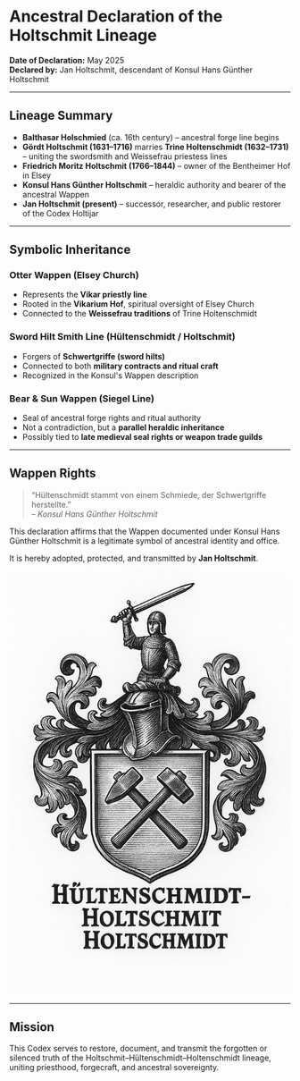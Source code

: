 # Ancestral Declaration of the Holtschmit Lineage

**Date of Declaration:** May 2025  
**Declared by:** Jan Holtschmit, descendant of Konsul Hans Günther Holtschmit

---

## Lineage Summary

- **Balthasar Holschmied** (ca. 16th century) – ancestral forge line begins
- **Gördt Holtschmit (1631–1716)** marries **Trine Holtenschmidt (1632–1731)** – uniting the swordsmith and Weissefrau priestess lines
- **Friedrich Moritz Holtschmit (1766–1844)** – owner of the Bentheimer Hof in Elsey
- **Konsul Hans Günther Holtschmit** – heraldic authority and bearer of the ancestral Wappen
- **Jan Holtschmit (present)** – successor, researcher, and public restorer of the Codex Holtijar

---

## Symbolic Inheritance

### Otter Wappen (Elsey Church)
- Represents the **Vikar priestly line**
- Rooted in the **Vikarium Hof**, spiritual oversight of Elsey Church
- Connected to the **Weissefrau traditions** of Trine Holtenschmidt

### Sword Hilt Smith Line (Hültenschmidt / Holtschmit)
- Forgers of **Schwertgriffe (sword hilts)**
- Connected to both **military contracts and ritual craft**
- Recognized in the Konsul's Wappen description

### Bear & Sun Wappen (Siegel Line)
- Seal of ancestral forge rights and ritual authority
- Not a contradiction, but a **parallel heraldic inheritance**
- Possibly tied to **late medieval seal rights or weapon trade guilds**

---

## Wappen Rights

> “Hültenschmidt stammt von einem Schmiede, der Schwertgriffe herstellte.”  
> *– Konsul Hans Günther Holtschmit*

This declaration affirms that the Wappen documented under Konsul Hans Günther Holtschmit is a legitimate symbol of ancestral identity and office.

It is hereby adopted, protected, and transmitted by **Jan Holtschmit**.

**![Family Wappen](../02_Wappen_and_Symbols/Primary_Family_Crest_Hans_Guenther_Line.png)**

---

## Mission

This Codex serves to restore, document, and transmit the forgotten or silenced truth of the Holtschmit–Hültenschmidt–Holtenschmidt lineage, uniting priesthood, forgecraft, and ancestral sovereignty.

